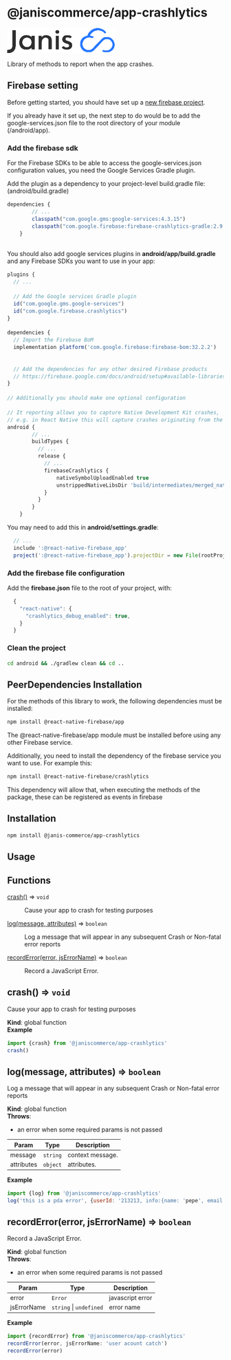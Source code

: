 # @janiscommerce/app-crashlytics

![janis-logo](brand-logo.png)

Library of methods to report when the app crashes.



## Firebase setting

Before getting started, you should have set up a [new firebase project](https://console.firebase.google.com/).

If you already have it set up, the next step to do would be to add the google-services.json file to the root directory of your module (/android/app).

### Add the firebase sdk

For the Firebase SDKs to be able to access the google-services.json configuration values, you need the Google Services Gradle plugin.

Add the plugin as a dependency to your project-level build.gradle file: (android/build.gradle)

```javascript
dependencies {
        // ...
        classpath("com.google.gms:google-services:4.3.15")
        classpath("com.google.firebase:firebase-crashlytics-gradle:2.9.9")
    } 
    
```

You should also add google services plugins in **android/app/build.gradle** and any Firebase SDKs you want to use in your app:

```javascript
plugins {
  // ...

  // Add the Google services Gradle plugin
  id("com.google.gms.google-services")
  id("com.google.firebase.crashlytics")
}

dependencies {
  // Import the Firebase BoM
  implementation platform('com.google.firebase:firebase-bom:32.2.2')


  // Add the dependencies for any other desired Firebase products
  // https://firebase.google.com/docs/android/setup#available-libraries
}

// Additionally you should make one optional configuration

// It reporting allows you to capture Native Development Kit crashes,
// e.g. in React Native this will capture crashes originating from the Yoga layout engine
android {
        // ...
        buildTypes {
          // ...
          release {
            // ...
            firebaseCrashlytics {
                nativeSymbolUploadEnabled true
                unstrippedNativeLibsDir 'build/intermediates/merged_native_libs/release/out/lib'
            }
          }
        }
    } 
```

You may need to add this in **android/settings.gradle**:

```javascript
  // ...
  include ':@react-native-firebase_app'
  project(':@react-native-firebase_app').projectDir = new File(rootProject.projectDir, './../node_modules/@react-native-firebase/app/android')

```

### Add the firebase file configuration 

Add the **firebase.json** file to the root of your project, with:

```javascript
  {
    "react-native": {
      "crashlytics_debug_enabled": true,
    }
  }

```


### Clean the project

```sh
cd android && ./gradlew clean && cd ..
```


## PeerDependencies Installation

For the methods of this library to work, the following dependencies must be installed:

```sh
npm install @react-native-firebase/app
```
The @react-native-firebase/app module must be installed before using any other Firebase service.

Additionally, you need to install the dependency of the firebase service you want to use. 
For example this:

```sh
npm install @react-native-firebase/crashlytics
```
This dependency will allow that, when executing the methods of the package, these can be registered as events in firebase

## Installation

```sh
npm install @janis-commerce/app-crashlytics
```
## Usage

## Functions

<dl>
<dt><a href="#crash">crash()</a> ⇒ <code>void</code></dt>
<dd><p>Cause your app to crash for testing purposes</p>
</dd>
<dt><a href="#log">log(message, attributes)</a> ⇒ <code>boolean</code></dt>
<dd><p>Log a message that will appear in any subsequent Crash or Non-fatal error reports</p>
</dd>
<dt><a href="#recordError">recordError(error, jsErrorName)</a> ⇒ <code>boolean</code></dt>
<dd><p>Record a JavaScript Error.</p>
</dd>
</dl>

<a name="crash"></a>

## crash() ⇒ <code>void</code>
Cause your app to crash for testing purposes

**Kind**: global function  
**Example**  
```js
import {crash} from '@janiscommerce/app-crashlytics'
crash()
```
<a name="log"></a>

## log(message, attributes) ⇒ <code>boolean</code>
Log a message that will appear in any subsequent Crash or Non-fatal error reports

**Kind**: global function  
**Throws**:

- an error when some required params is not passed


| Param | Type | Description |
| --- | --- | --- |
| message | <code>string</code> | context message. |
| attributes | <code>object</code> | attributes. |

**Example**  
```js
import {log} from '@janiscommerce/app-crashlytics'
log('this is a pda error', {userId: '213213, info:{name: 'pepe', email: pepe@email.com}, error: Error})
```
<a name="recordError"></a>

## recordError(error, jsErrorName) ⇒ <code>boolean</code>
Record a JavaScript Error.

**Kind**: global function  
**Throws**:

- an error when some required params is not passed


| Param | Type | Description |
| --- | --- | --- |
| error | <code>Error</code> | javascript error |
| jsErrorName | <code>string</code> \| <code>undefined</code> | error name |

**Example**  
```js
import {recordError} from '@janiscommerce/app-crashlytics'
recordError(error, jsErrorName: 'user acount catch')
recordError(error)
```
